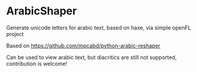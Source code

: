ArabicShaper
============

Generate unicode letters for arabic text, based on haxe, via simple openFL project

Based on https://github.com/mpcabd/python-arabic-reshaper

Can be used to view arabic text, but diacritics are still not supported, contribution is welcome!
